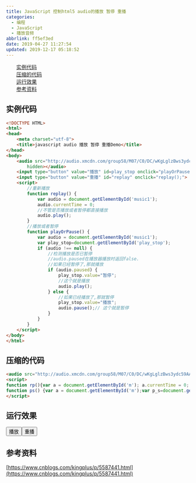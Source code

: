 ```yaml
---
title: JavaScript 控制html5 audio的播放 暂停 重播
categories:
  - 编程
  - JavaScript
  - 播放音频
abbrlink: ff5ef3ed
date: 2019-04-27 11:27:54
updated: 2019-12-17 05:18:52
---
```

<div id='my_toc'><a href="/blog/ff5ef3ed/#实例代码" class="header_2">实例代码</a>&nbsp;<br><a href="/blog/ff5ef3ed/#压缩的代码" class="header_2">压缩的代码</a>&nbsp;<br><a href="/blog/ff5ef3ed/#运行效果" class="header_2">运行效果</a>&nbsp;<br><a href="/blog/ff5ef3ed/#参考资料" class="header_2">参考资料</a>&nbsp;<br></div>
<style>.header_1{margin-left: 1em;}.header_2{margin-left: 2em;}.header_3{margin-left: 3em;}.header_4{margin-left: 4em;}.header_5{margin-left: 5em;}.header_6{margin-left: 6em;}</style>
<!--more-->
<script>if (navigator.platform.search('arm')==-1){document.getElementById('my_toc').style.display = 'none';}var e,p = document.getElementsByTagName('p');while (p.length>0) {e = p[0];e.parentElement.removeChild(e);}</script>

<!--end-->
## 实例代码 ##
```html
<!DOCTYPE HTML>
<html>
<head>
    <meta charset="utf-8">
    <title>javascript audio 播放 暂停 重播Demo</title>
</head>
<body> 
    <audio src="http://audio.xmcdn.com/group58/M07/C0/DC/wKgLglzBws3ydc59AAQFZSpj3Eo398.m4a" controls="controls" preload id="music1"
        hidden></audio>
    <input type="button" value="播放" id=play_stop onclick="playOrPause();">
    <input type="button" value="重播" id="replay" onclick="replay();">
    <script>
        //重新播放
        function replay() {
            var audio = document.getElementById('music1');
            audio.currentTime = 0;
            //不管是否播放或者暂停都直接播放
            audio.play();
        }
        //播放或者暂停
        function playOrPause() {
            var audio = document.getElementById('music1');
            var play_stop=document.getElementById('play_stop');
            if (audio !== null) {
                //检测播放是否已暂停
                //audio.paused在播放器播放时返回false.
                //如果已经暂停了,那就播放
                if (audio.paused) {
                    play_stop.value="暂停";
                    //这个就是播放
                    audio.play();
                } else {
                    //如果已经播放了,那就暂停
                    play_stop.value="播放";
                    audio.pause();// 这个就是暂停
                }
            }
        }
    </script>
</body>
</html>
```
## 压缩的代码 ##
```html
<audio src="http://audio.xmcdn.com/group58/M07/C0/DC/wKgLglzBws3ydc59AAQFZSpj3Eo398.m4a" controls="controls" preload id="m" hidden></audio><input type="button" value="播放" id=p_s onclick="ps();"><input type="button" value="重播" id="rp" onclick="rp();">
<script>
function rp(){var a = document.getElementById('m'); a.currentTime = 0; a.play();}
function ps() {var a = document.getElementById('m');var p_s=document.getElementById('p_s');if (a !== null) {if (a.paused) {p_s.value="暂停";a.play();} else {p_s.value="播放";a.pause();}}}
</script>
```
## 运行效果 ##

<audio src="http://audio.xmcdn.com/group58/M07/C0/DC/wKgLglzBws3ydc59AAQFZSpj3Eo398.m4a" controls="controls" preload id="m" hidden></audio><input type="button" value="播放" id=p_s onclick="ps();"><input type="button" value="重播" id="rp" onclick="rp();">
<script>
function rp(){var a = document.getElementById('m'); a.currentTime = 0; a.play();}
function ps() {var a = document.getElementById('m');var p_s=document.getElementById('p_s');if (a !== null) {if (a.paused) {p_s.value="暂停";a.play();} else {p_s.value="播放";a.pause();}}}
</script>

## 参考资料 ##
[https://www.cnblogs.com/kingplus/p/5587441.html](https://www.cnblogs.com/kingplus/p/5587441.html)
